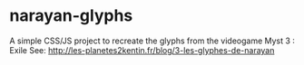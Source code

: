 # narayan-glyphs

A simple CSS/JS project to recreate the glyphs from the videogame Myst 3 : Exile 
See: http://les-planetes2kentin.fr/blog/3-les-glyphes-de-narayan
